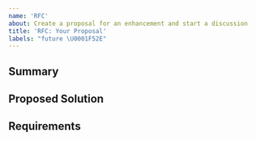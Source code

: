 ```yaml
---
name: 'RFC'
about: Create a proposal for an enhancement and start a discussion
title: 'RFC: Your Proposal'
labels: "future \U0001F52E"
---
```


<!--
  🚨 RFCs are for proposed changes (not bugs or questions)
  Specifically they are whenever you'd like to see new features
  being added to urql, or enable new use-cases.
  They're also relevant whenever @urql/core is changed, since
  changes to e.g. the `Client` or `Exchange` types are kept rare
  and lean.
-->

## Summary

<!--
  Describe in a couple of words WHAT you're proposing.
  If relevant, include WHY this should be addressed now.
  The problem should be clearly stated and the solution
  should be summarised.
-->

## Proposed Solution

<!--
  Explain the solution you're proposing in detail.
  HOW will this change be implemented?
  HOW does it work?
-->

## Requirements

<!--
  This section is OPTIONAL.
  But if your proposed solution has multiple ways
  of being implemented, you don't want to state how
  it may be implemented, or you don't know yet how
  it will be implemented, then:
  List what the implementation needs to do at the very least.
-->
